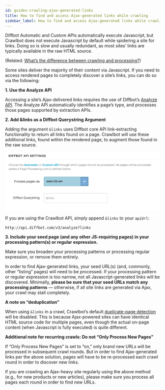 ```yaml
---
id: guides-crawling-ajax-generated-links
title: How to find and access Ajax-generated links while crawling
sidebar_label: How to find and access Ajax-generated links while crawling
---
```


<div class="entry-content">
		<p>Diffbot Automatic and Custom APIs automatically execute Javascript, but Crawlbot does not execute Javascript by default while spidering a site for links. Doing so is slow and usually redundant, as most sites’ links are typically available in the raw HTML source.</p>
<p>(Related: <a title="What’s the difference between crawling and processing?" href="explain-crawling-versus-processing">What’s the difference between crawling and processing?</a>)</p>
<p>Some sites deliver the majority of their content via Javascript. If you need to access rendered pages to completely discover a site’s links, you can do so via the following:</p>
<p><strong>1. Use the Analyze API</strong></p>
<p>Accessing a site’s Ajax-delivered links requires the use of Diffbot’s <a title="Diffbot: Analyze API" href="http://www.diffbot.com/products/automatic/analyze" target="_blank">Analyze API</a>. The Analyze API automatically identifies a page’s type, and processes those pages supported by extraction APIs.</p>
<p><strong>2. Add &amp;links as a Diffbot Querystring Argument</strong></p>
<p>Adding the argument <code>&amp;links</code> uses Diffbot core API link-extracting functionality to return all links found on a page. Crawlbot will use these additional links, found within the rendered page, to augment those found in the raw source.</p>

![](/img/ss_2015-0717_854.png)

<p>If you are using the Crawlbot API, simply append <code>&amp;links</code> to your <code>apiUrl</code>:</p>
<pre><code>http://api.diffbot.com/v3/analyze?links</code></pre>
<p><strong>3. Include your seed page (and any other JS-requiring pages) in your processing pattern(s) or regular expression.</strong></p>
<p>Make sure you broaden your processing patterns or processing regular expression, or remove them entirely.</p>
<p>In order to find Ajax-generated links, your seed URL(s) (and, commonly, other “listing” pages) will need to be processed. If your processing pattern or regular expression is too narrow, not all Javascript-generated links will be discovered. Minimally, <strong>please be sure that your seed URLs match any processing patterns</strong> — otherwise, if all site links are generated via Ajax, your crawl may stall completely.</p>
<p><strong>A note on “deduplication”</strong></p>
<p>When using <code>&amp;links</code> in a crawl, Crawlbot’s default <a title="How does Diffbot handle duplicate pages/content while crawling?" href="explain-page-deduplication">duplicate-page detection</a> will be disabled. This is because Ajax-powered sites can have identical HTML source code for multiple pages, even though the actual on-page content (when Javascript is fully executed) is quite different.</p>
<p><strong>Additional note for recurring crawls: Do not “Only Process New Pages”</strong></p>
<p>If “Only Process New Pages” is set to “on,” only brand new URLs will be processed in subsequent crawl rounds. But in order to find Ajax-generated links per the above solution, pages will have to be re-processed each crawl round in order to discover new links.</p>
<p>If you are crawling an Ajax-heavy site regularly using the above method (e.g., for new products or new articles), please make sure you process all pages each round in order to find new URLs.</p>
			</div>

